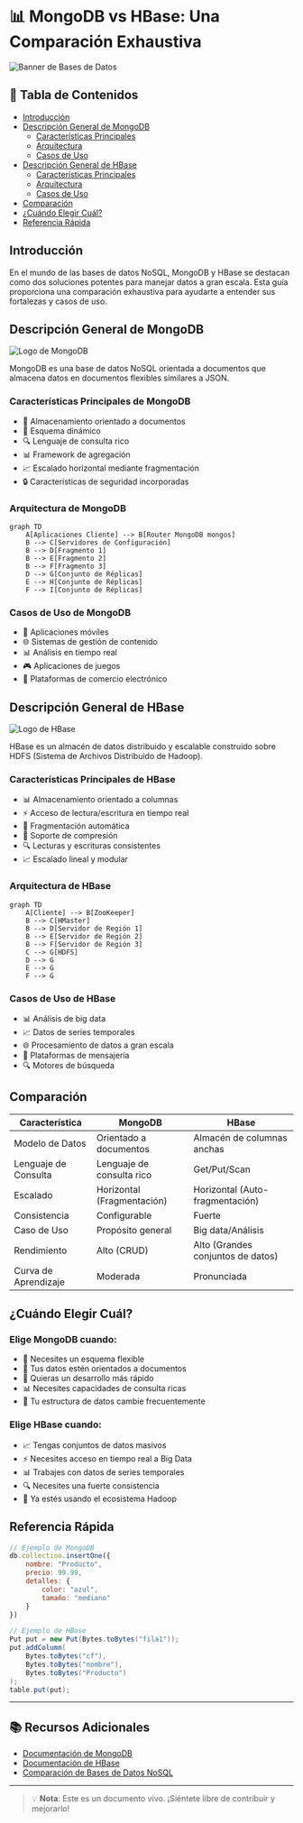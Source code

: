# 📊 MongoDB vs HBase: Una Comparación Exhaustiva
![Banner de Bases de Datos](https://via.placeholder.com/800x200.png?text=MongoDB+vs+HBase)

## 📑 Tabla de Contenidos
- [Introducción](#introduccion)
- [Descripción General de MongoDB](#descripcion-general-de-mongodb)
  - [Características Principales](#caracteristicas-principales-mongodb)
  - [Arquitectura](#arquitectura-mongodb)
  - [Casos de Uso](#casos-de-uso-mongodb)
- [Descripción General de HBase](#descripcion-general-de-hbase)
  - [Características Principales](#caracteristicas-principales-hbase)
  - [Arquitectura](#arquitectura-hbase)
  - [Casos de Uso](#casos-de-uso-hbase)
- [Comparación](#comparacion)
- [¿Cuándo Elegir Cuál?](#cuando-elegir-cual)
- [Referencia Rápida](#referencia-rapida)

## Introducción

En el mundo de las bases de datos NoSQL, MongoDB y HBase se destacan como dos soluciones potentes para manejar datos a gran escala. Esta guía proporciona una comparación exhaustiva para ayudarte a entender sus fortalezas y casos de uso.

## Descripción General de MongoDB
![Logo de MongoDB](https://via.placeholder.com/400x100.png?text=MongoDB+Logo)

MongoDB es una base de datos NoSQL orientada a documentos que almacena datos en documentos flexibles similares a JSON.

### Características Principales de MongoDB

- 📝 Almacenamiento orientado a documentos
- 🔄 Esquema dinámico
- 🔍 Lenguaje de consulta rico
- 📊 Framework de agregación
- 📈 Escalado horizontal mediante fragmentación
- 🔒 Características de seguridad incorporadas

### Arquitectura de MongoDB

```mermaid
graph TD
    A[Aplicaciones Cliente] --> B[Router MongoDB mongos]
    B --> C[Servidores de Configuración]
    B --> D[Fragmento 1]
    B --> E[Fragmento 2]
    B --> F[Fragmento 3]
    D --> G[Conjunto de Réplicas]
    E --> H[Conjunto de Réplicas]
    F --> I[Conjunto de Réplicas]
```

### Casos de Uso de MongoDB

- 📱 Aplicaciones móviles
- 🌐 Sistemas de gestión de contenido
- 📊 Análisis en tiempo real
- 🎮 Aplicaciones de juegos
- 🛒 Plataformas de comercio electrónico

## Descripción General de HBase
![Logo de HBase](https://via.placeholder.com/400x100.png?text=HBase+Logo)

HBase es un almacén de datos distribuido y escalable construido sobre HDFS (Sistema de Archivos Distribuido de Hadoop).

### Características Principales de HBase

- 📊 Almacenamiento orientado a columnas
- ⚡ Acceso de lectura/escritura en tiempo real
- 🔄 Fragmentación automática
- 💾 Soporte de compresión
- 🔍 Lecturas y escrituras consistentes
- 📈 Escalado lineal y modular

### Arquitectura de HBase

```mermaid
graph TD
    A[Cliente] --> B[ZooKeeper]
    B --> C[HMaster]
    B --> D[Servidor de Región 1]
    B --> E[Servidor de Región 2]
    B --> F[Servidor de Región 3]
    C --> G[HDFS]
    D --> G
    E --> G
    F --> G
```

### Casos de Uso de HBase

- 📊 Análisis de big data
- 📈 Datos de series temporales
- 🌐 Procesamiento de datos a gran escala
- 📱 Plataformas de mensajería
- 🔍 Motores de búsqueda

## Comparación

| Característica | MongoDB | HBase |
|----------------|---------|-------|
| Modelo de Datos | Orientado a documentos | Almacén de columnas anchas |
| Lenguaje de Consulta | Lenguaje de consulta rico | Get/Put/Scan |
| Escalado | Horizontal (Fragmentación) | Horizontal (Auto-fragmentación) |
| Consistencia | Configurable | Fuerte |
| Caso de Uso | Propósito general | Big data/Análisis |
| Rendimiento | Alto (CRUD) | Alto (Grandes conjuntos de datos) |
| Curva de Aprendizaje | Moderada | Pronunciada |

## ¿Cuándo Elegir Cuál?

### Elige MongoDB cuando:
- 🎯 Necesites un esquema flexible
- 📝 Tus datos estén orientados a documentos
- 🚀 Quieras un desarrollo más rápido
- 📊 Necesites capacidades de consulta ricas
- 🔄 Tu estructura de datos cambie frecuentemente

### Elige HBase cuando:
- 📈 Tengas conjuntos de datos masivos
- ⚡ Necesites acceso en tiempo real a Big Data
- 📊 Trabajes con datos de series temporales
- 🔍 Necesites una fuerte consistencia
- 💾 Ya estés usando el ecosistema Hadoop

## Referencia Rápida

```javascript
// Ejemplo de MongoDB
db.collection.insertOne({
    nombre: "Producto",
    precio: 99.99,
    detalles: {
        color: "azul",
        tamaño: "mediano"
    }
})
```

```java
// Ejemplo de HBase
Put put = new Put(Bytes.toBytes("fila1"));
put.addColumn(
    Bytes.toBytes("cf"),
    Bytes.toBytes("nombre"),
    Bytes.toBytes("Producto")
);
table.put(put);
```

---

## 📚 Recursos Adicionales

- [Documentación de MongoDB](https://docs.mongodb.com/)
- [Documentación de HBase](https://hbase.apache.org/book.html)
- [Comparación de Bases de Datos NoSQL](https://db-engines.com/en/comparison)

---


> 💡 **Nota**: Este es un documento vivo. ¡Siéntete libre de contribuir y mejorarlo!
